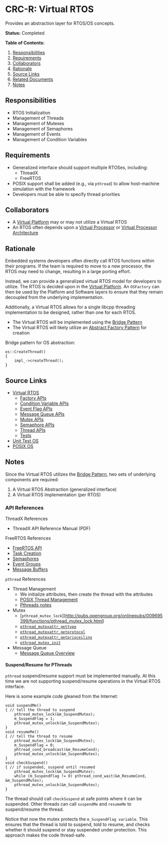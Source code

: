 # CRC-R: Virtual RTOS

Provides an abstraction layer for RTOS/OS concepts.

**Status:** Completed

**Table of Contents:**

1. [Responsibilities](#responsibilities)
2. [Requirements](#requirements)
3. [Collaborators](#collaborators)
4. [Rationale](#rationale)
5. [Source Links](#source-links)
6. [Related Documents](#related-documents)
7. [Notes](#notes)

## Responsibilities

* RTOS Initialization
* Management of Threads
* Management of Mutexes
* Management of Semaphores
* Management of Events
* Management of Condition Variables

## Requirements

* Generalized interface should support multiple RTOSes, including:
    * ThreadX
    * FreeRTOS
* POSIX support shall be added (e.g., via `pthread`) to allow host-machine simulation with the framework
* Developers must be able to specify thread priorities

## Collaborators

* A [Virtual Platform](virtual_platform.md) may or may not utilize a Virtual RTOS
* An RTOS often depends upon a [Virtual Processor](virtual_processor.md) or [Virtual Processor Architecture](virtual_processor_architecture.md)

## Rationale

Embedded systems developers often directly call RTOS functions within their programs. If the team is required to move to a new processor, the RTOS may need to change, resulting in a large porting effort.

Instead, we can provide a generalized virtual RTOS model for developers to utilize. The RTOS is decided upon in the [Virtual Platform](virtual_platform.md). An `OSFactory` can then be used by the Platform and Software layers to ensure that they remain decoupled from the underlying implementation.

Additionally, a Virtual RTOS allows for a single libcpp threading implementation to be designed, rather than one for each RTOS.

* The Virtual RTOS will be implemented using the [Bridge Pattern](../../../patterns/bridge.md)
* The Virtual RTOS will likely utilize an [Abstract Factory Pattern](../../../patterns/abstract_factory.md) for creation

Bridge pattern for OS abstraction:

```
os::CreateThread()
{
	impl_->createThread();
}
```

## Source Links

* [Virtual RTOS](../../../../src/core/rtos/)
    * [Factory APIs](../../../../src/core/rtos/rtos.hpp)
    * [Condition Variable APIs](../../../../src/core/rtos/condition_variable.hpp)
    * [Event Flag APIs](../../../../src/core/rtos/event_flag.hpp)
    * [Message Queue APIs](../../../../src/core/rtos/msg_queue.hpp)
    * [Mutex APIs](../../../../src/core/rtos/mutex.hpp)
    * [Semaphore APIs](../../../../src/core/rtos/semaphore.hpp)
    * [Thread APIs](../../../../src/core/rtos/thread.hpp)
    * [Tests](../../../../src/core/rtos/rtos_tests.cpp)
* [Unit Test OS](../../../../src/os/unit_test)
* [POSIX OS](../../../../src/os/posix)

## Notes

Since the Virtual RTOS utilizes the [Bridge Pattern](../../../patterns/bridge.md), two sets of underlying components are required:

1. A Virtual RTOS Abstraction (generalized interface)
2. A Virtual RTOS Implementation (per RTOS)

### API References

ThreadX References

* ThreadX API Reference Manual (PDF)

FreeRTOS References

* [FreeRTOS API](https://www.freertos.org/a00106.html)
* [Task Creation](https://www.freertos.org/a00019.html)
* [Semaphores](https://www.freertos.org/a00113.html)
* [Event Groups](https://www.freertos.org/event-groups-API.html)
* [Message Buffers](https://www.freertos.org/RTOS-message-buffer-API.html)

`pthread` References

* Thread Management
    * We initialize attributes, then create the thread with the attributes
    * [POSIX Thread Management](http://www.codeconfidence.com/doc/ecos/current/ref/posix-thread-management.html)
    * [Pthreads notes](http://www.cs.fsu.edu/~baker/realtime/restricted/notes/pthreads.html)
* Mutex
    * [`pthread_mutex_lock`])http://pubs.opengroup.org/onlinepubs/009695399/functions/pthread_mutex_lock.html)
    * [`pthread_mutexattr_gettype`](http://pubs.opengroup.org/onlinepubs/9699919799/functions/pthread_mutexattr_gettype.html#)
    * [`pthread_mutexattr_getprotocol`](http://pubs.opengroup.org/onlinepubs/9699919799/functions/pthread_mutexattr_getprotocol.html#)
    * [`pthread_mutexattr_getprioceiling`](http://pubs.opengroup.org/onlinepubs/9699919799/functions/pthread_mutexattr_getprioceiling.html#)
    * [`pthread_mutex_init`](https://linux.die.net/man/3/pthread_mutex_init)
* Message Queue
    * [Message Queue Overview](https://users.pja.edu.pl/~jms/qnx/help/watcom/clibref/mq_overview.html)

#### Suspend/Resume for PThreads

`pthread` suspend/resume support must be implemented manually. At this time we are not supporting suspend/resume operations in the Virtual RTOS interface.

Here is some example code gleaned from the Internet:

```
void suspendMe()
{ // tell the thread to suspend
    pthread_mutex_lock(&m_SuspendMutex);
    m_SuspendFlag = 1;
    pthread_mutex_unlock(&m_SuspendMutex);
}
void resumeMe()
{ // tell the thread to resume
    pthread_mutex_lock(&m_SuspendMutex);
    m_SuspendFlag = 0;
    phtread_cond_broadcast(&m_ResumeCond);
    pthread_mutex_unlock(&m_SuspendMutex);
}
void checkSuspend()
{ // if suspended, suspend until resumed
    pthread_mutex_lock(&m_SuspendMutex);
    while (m_SuspendFlag != 0) pthread_cond_wait(&m_ResumeCond, &m_SuspendMutex);
    pthread_mutex_unlock(&m_SuspendMutex);
}
```

The thread should call `checkSuspend` at safe points where it can be suspended. Other threads can call `suspendMe` and `resumeMe` to suspend/resume the thread.

Notice that now the mutex protects the `m_SuspendFlag variable`. This ensures that the thread is told to suspend, told to resume, and checks whether it should suspend or stay suspended under protection. This approach makes the code thread-safe.
